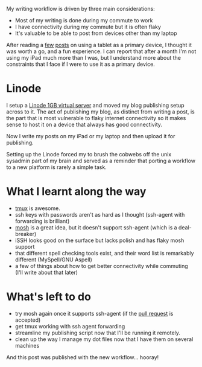 <!--
.. link: 
.. description: 
.. tags: Technology
.. date: 2013/06/01 07:11:18
.. spellcheck_exceptions: 
.. title: A more flexible publishing workflow
.. slug: a-more-flexible-workflow
-->


My writing workflow is driven by three main considerations:

-   Most of my writing is done during my commute to work
-   I have connectivity during my commute but it is often flaky
-   It's valuable to be able to post from devices other than my laptop

After reading a [few](http://bergie.iki.fi/blog/six-weeks-working-android/) [posts](http://bergie.iki.fi/blog/six-weeks-working-android/) on using a tablet as a primary device, I thought it was worth a go, and a fun experience. I can report that after a month I'm not using my iPad much more than I was, but I understand more about the constraints that I face if I were to use it as a primary device.

Linode
======

I setup a [Linode 1GB virtual server](https://www.linode.com) and moved my blog publishing setup across to it. The act of publishing my blog, as distinct from writing a post, is the part that is most vulnerable to flaky internet connectivity so it makes sense to host it on a device that always has good connectivity.

Now I write my posts on my iPad or my laptop and then upload it for publishing.

Setting up the Linode forced my to brush the cobwebs off the unix sysadmin part of my brain and served as a reminder that porting a workflow to a new platform is rarely a simple task.

What I learnt along the way
===========================

-   [tmux](http://tmux.sourceforge.net) is awesome.
-   ssh keys with passwords aren't as hard as I thought (ssh-agent with forwarding is brilliant)
-   [mosh](http://mosh.mit.edu) is a great idea, but it doesn't support ssh-agent (which is a deal-breaker)
-   iSSH looks good on the surface but lacks polish and has flaky mosh support
-   that different spell checking tools exist, and their word list is remarkably different (MySpell/GNU Aspell)
-   a few of things about how to get better connectivity while commuting (I'll write about that later)

What's left to do
=================

-   try mosh again once it supports ssh-agent (if the [pull request](https://github.com/keithw/mosh/pull/423) is accepted)
-   get tmux working with ssh agent forwarding
-   streamline my publishing script now that I'll be running it remotely.
-   clean up the way I manage my dot files now that I have them on several machines

And this post was published with the new workflow... hooray!

